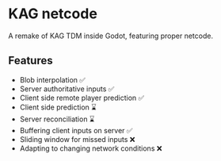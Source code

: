 # KAG netcode

A remake of KAG TDM inside Godot, featuring proper netcode.

## Features
- Blob interpolation ✅
- Server authoritative inputs ✅
- Client side remote player prediction ✅
- Client side prediction ⌛
- Server reconciliation ⌛
- Buffering client inputs on server ✅
- Sliding window for missed inputs ❌
- Adapting to changing network conditions ❌
